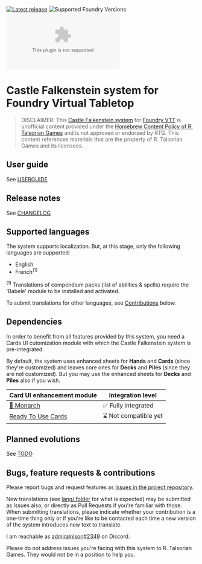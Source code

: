 [![Latest release](https://img.shields.io/github/v/release/admiralnlson/castle-falkenstein-fvtt?label=Latest%20release)](https://github.com/admiralnlson/castle-falkenstein-fvtt/releases/latest)
![Supported Foundry Versions](https://img.shields.io/endpoint?url=https://foundryshields.com/version?url=https://raw.githubusercontent.com/admiralnlson/castle-falkenstein-fvtt/master/system.json)
![downloads](https://img.shields.io/github/downloads/admiralnlson/castle-falkenstein-fvtt/latest/castle-falkenstein.zip?label=Downloads(latest%20release))

# Castle Falkenstein system for Foundry Virtual Tabletop
> DISCLAIMER: This [Castle Falkenstein system](https://rtalsoriangames.com/castle-falkenstien/) for [Foundry VTT](https://foundryvtt.com/) is unofficial content provided under the [Homebrew Content Policy of R. Talsorian Games](https://rtalsoriangames.com/homebrew-content-policy/) and is not approved or endorsed by RTG. This content references materials that are the property of R. Talsorian Games and its licensees.

## User guide
See [USERGUIDE](./doc/USERGUIDE.md)

## Release notes
See [CHANGELOG](./CHANGELOG.md)

## Supported languages
The system supports localization. But, at this stage, only the following languages are supported:
+ English
+ French<sup>(1)</sup>

<sup>(1)</sup> Translations of compendium packs (list of abilities & spells) require the 'Babele' module to be installed and activated.

To submit translations for other languages, see [Contributions](#contributions) below.

## Dependencies
In order to benefit from all features provided by this system, you need a Cards UI cutomization module with which the Castle Falkenstein system is pre-integrated.

By default, the system uses enhanced sheets for **Hands** and **Cards** (since they're customized) and leaves core ones for **Decks** and **Piles** (since they are not customized). But you may use the enhanced sheets for **Decks** and **Piles** also if you wish.

| Card UI enhancement module                                               | Integration level       |
| ------------------------------------------------------------------------ | ----------------------- |
| [🦋 Monarch](https://foundryvtt.com/packages/monarch)                    | ✅ Fully integrated    |
| [Ready To Use Cards](https://foundryvtt.com/packages/ready-to-use-cards) | ⌛ Not compatible yet   |

## Planned evolutions
See [TODO](./TODO.md)

## <a id="contributions"></a>Bugs, feature requests & contributions
Please report bugs and request features as [Issues in the project repository](https://github.com/admiralnlson/castle-falkenstein-foundryvtt/issues).

New translations (see [lang/ folder](./lang/) for what is expected) may be submitted as Issues also, or directly as Pull Requests if you're familiar with those.
When submitting translations, please indicate whether your contribution is a one-time thing only or if you're like to be contacted each time a new version of the system introduces new text to translate.

I am reachable as [admiralnlson#2349](https://discordapp.com/users/198160826853490688/) on Discord.

Please do not address issues you're facing with this system to R. Talsorian Games. They would not be in a position to help you.
